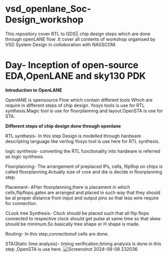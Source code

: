 # vsd_openlane_Soc-Design_workshop
This repository cover RTL to GDS|| chip design steps which are done through openLANE flow .It cover all contents of workshop organised by VSD System Design in colloboration with NASSCOM.

# Day- Inception of  open-source EDA,OpenLANE and sky130 PDK
**Introduction to OpenLANE**

OpenlANE is opensource Flow which contain different tools Which are require in different steps of chip design. Yosys tools is use for RTL synthesis.Magic tool is use for floorplanning and layout.OpenSTA is use for STA.

**Different steps of chip design done through openlane**

 RTL synthesis- In this step Design is modelled through hardware descripting language like verilog.Yosys tool is use here for RTL synthesis.

 logic synthesis- converting the RTL functionality into hardware is referred as logic synthesis.

 Floorplanning- The arrangement of preplaced IPs, cells, flipflop on chips is called floorplanning.Actually size of core and die is decide in floorplanning step.

 Placement- AFter floorplanning,there is placement in which cells,flipflops,gates are arranged and placed in such way that they should be at proper distance from input and output pins so that less wire require for connection.

 CLock tree Synthesis- Clock should be placed such that all flip flops connected to respective clock should get pulse at same time so that skew should be minimum.So basically tree shape or H shape is made.

 Routing- In this step,connectionof cells are done.

 STA(Static time analysis)- timing verification,timing analysis is done in this step ,OpenSTA is use here.
 ![Screenshot 2024-09-08 232036](https://github.com/user-attachments/assets/a90e1ea9-2ace-41ee-a780-ccef741cdb47)
